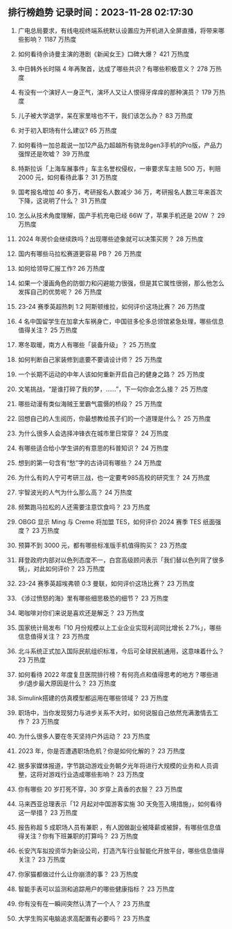 
## 排行榜趋势 记录时间：2023-11-28 02:17:30
  
  1. 广电总局要求，有线电视终端系统默认设置应为开机进入全屏直播，将带来哪些影响？ 1187 万热度
    
  2. 如何看待佘诗曼主演的港剧《新闻女王》口碑大爆？ 421 万热度
    
  3. 中日韩外长时隔 4 年再聚首，达成了哪些共识？有哪些积极意义？ 278 万热度
    
  4. 有没有一个演好人一身正气，演坏人又让人恨得牙痒痒的那种演员？ 179 万热度
    
  5. 儿子被大学退学，呆在家里啥也不干，我们该怎么办？ 83 万热度
    
  6. 对于初入职场有什么建议? 65 万热度
    
  7. 如何看待一加总裁说一加12产品力超越所有骁龙8gen3手机的Pro版，产品力强悍还是吹嘘？ 39 万热度
    
  8. 特斯拉诉「上海车展事件」车主名誉权侵权，一审要求车主赔 500 万，判赔 2000 元，如何看待此事？ 31 万热度
    
  9. 国考报名增加 40 多万，考研报名人数减少 36 万，考研报名人数三年来首次下降，这说明了什么？ 31 万热度
    
  10. 怎么从技术角度理解，国产手机充电已经 66W 了，苹果手机还是 20W ？ 29 万热度
    
  11. 2024 年房价会继续跌吗？出现哪些迹象就可以决策买房？ 28 万热度
    
  12. 国内有哪些马拉松赛道更容易 PB？ 26 万热度
    
  13. 如何给领导汇报工作? 26 万热度
    
  14. 如果一个漫画角色的防御力和闪避能力很强，但是其它属性很弱，那么他怎么发挥自己的优势呢？ 26 万热度
    
  15. 23-24 赛季英超热刺 1:2 阿斯顿维拉，如何评价这场比赛？ 26 万热度
    
  16. 4 名中国留学生在加拿大车祸身亡，中国驻多伦多总领馆紧急处理，哪些信息值得关注？ 25 万热度
    
  17. 寒冬取暖，南方人有哪些「装备升级」？ 25 万热度
    
  18. 如何判断自己家装修到底要不要请设计师？ 25 万热度
    
  19. 一个长期不运动的中年人该如何重新开启自己的健身之路？ 25 万热度
    
  20. 文笔挑战，“是谁打碎了我的梦，……”，下一句你会怎么接？ 25 万热度
    
  21. 哪些动漫有类似海贼王里霸气震慑的桥段？ 25 万热度
    
  22. 回想自己的人生阅历，你最想教给孩子们的一个道理是什么？ 25 万热度
    
  23. 为什么很多人会选择冲锋衣在城市里日常穿？ 24 万热度
    
  24. 有哪些适合给小学生讲的有意思的科普知识？ 24 万热度
    
  25. 想到的第一句含有“愁”字的古诗词有哪些？ 24 万热度
    
  26. 为什么有的人宁可考研三战，也一定要考985高校的研究生？ 24 万热度
    
  27. 宇智波光的人气为什么那么高？ 24 万热度
    
  28. 频繁跑马拉松的人还需要注意饮食吗？ 23 万热度
    
  29. OBGG 显示 Ming 与 Creme 将加盟 TES，如何评价 2024 赛季 TES 纸面强度？ 23 万热度
    
  30. 预算不到 3000 元，都有哪些标准版手机值得购买？ 23 万热度
    
  31. 拜登政府内部对以色列态度不一，白宫高级顾问表示「我们替以色列背了很多锅」，对此如何评价？ 23 万热度
    
  32. 23-24 赛季英超埃弗顿 0:3 曼联，如何评价这场比赛？ 23 万热度
    
  33. 《涉过愤怒的海》里有哪些细思极恐的细节？ 23 万热度
    
  34. 喝咖啡对你们来说是喜欢还是解乏？ 23 万热度
    
  35. 国家统计局发布「10 月份规模以上工业企业实现利润同比增长 2.7%」，哪些信息值得关注？ 23 万热度
    
  36. 北斗系统正式加入国际民航组织标准，今后可全球民航通用，这意味着什么？ 23 万热度
    
  37. 如何看待 2022 年度复旦医院排行榜？有何亮点和值得思考的地方？哪些进步/退步最大原因是什么？ 23 万热度
    
  38. Simulink搭建的仿真模型都运用在哪些领域？ 23 万热度
    
  39. 职场中，当你发现努力与进步关系不大时，如何说服自己依然充满激情去工作？ 23 万热度
    
  40. 为什么很多人要在冬天坚持户外运动？ 23 万热度
    
  41. 2023 年，你是否遭遇职场危机？你是如何化解的？ 23 万热度
    
  42. 据多家媒体报道，字节跳动游戏业务朝夕光年将进行大规模的业务和人员调整，这将对游戏行业造成哪些影响？ 23 万热度
    
  43. 你有哪些 20 岁打死不穿，30 岁穿上真香的衣服？ 23 万热度
    
  44. 马来西亚总理表示「12 月起对中国游客实施 30 天免签入境措施」，如何看待这一举措？ 23 万热度
    
  45. 报告称超 5 成职场人员有兼职 ，有人因做副业被降薪或被辞，有哪些信息值得关注？你有下班兼职的打算吗？ 23 万热度
    
  46. 长安汽车拟投资华为新设公司，打造汽车行业智能化开放平台，哪些信息值得关注？ 23 万热度
    
  47. 你家猫都做过什么让你崩溃的事？ 23 万热度
    
  48. 智能手表可以监测和追踪用户的哪些健康指标？ 23 万热度
    
  49. 你有没有在一瞬间突然认清了一个人？ 23 万热度
    
  50. 大学生购买电脑追求高配置有必要吗？ 23 万热度
    